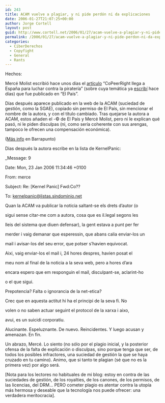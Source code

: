 ```yaml
---
id: 243
title: ACAM vuelve a plagiar, y ni pide perdón ni da explicaciones
date: 2006-01-27T21:07:25+00:00
author: Jorge Cortell
layout: post
guid: http://www.cortell.net/2006/01/27/acam-vuelve-a-plagiar-y-ni-pide-perdon-ni-da-explicaciones/
permalink: /2006/01/27/acam-vuelve-a-plagiar-y-ni-pide-perdon-ni-da-explicaciones/
categories:
  - CiberDerechos
  - Copyfight
  - General
  - Rants
---
```

Hechos:

Mercé Molist escribió hace unos dí­as el [artí­culo](http://www.elpais.es/solotexto/articulo.html?xref=20060119elpcibpor_2&type=Tes) &#8220;CoPeerRight llega a España para luchar contra la piraterí­a&#8221; (sobre cuya temática ya [escribí­](http://www.cortell.net/2006/01/22/heroes-y-villanos/) hace dí­as) que fue publicado en &#8220;El Paí­s&#8221;.

Dí­as después aparece publicado en la web de la ACAM (suciedad de gestión, como la SGAE), copiado sin permiso de El Paí­s, sin mencionar el nombre de la autora, y con el tí­tulo cambiado. Tras quejarse la autora a ACAM, estos añaden el -© de El Paí­s y Mercé Molist, pero ni le explican qué pasó, ni le piden disculpas (ni, como serí­a coherente con sus arengas, tampoco le ofrecen una compensación económica).

([Más info](http://barrapunto.com/ciberderechos/06/01/20/1721226.shtml) en Barrapunto)

Dias después la autora escribe en la lista de KernelPanic:

_Message: 9
  
Date: Mon, 23 Jan 2006 11:34:46 +0100
  
From: merce
  
Subject: Re: [Kernel Panic] Fwd:Co??
  
To: kernelpanic@listas.sindominio.net</p> 

Quan la ACAM va publicar la noticia saltant-se els drets d&#8217;autor (o
  
sigui sense citar-me com a autora, cosa que es il.legal segons les
  
lleis del sistema que diuen defensar), la gent estava a punt per fer
  
merder i vaig demanar que esperessin, que abans calia enviar-los un
  
mail i avisar-los del seu error, que potser s&#8217;havien equivocat.

Aixi, vaig enviar-los el mail i, 24 hores despres, havien posat el
  
meu nom al final de la noticia a la seva web, pero a hores d&#8217;ara
  
encara espero que em responguin el mail, disculpant-se, aclarint-ho
  
o el que sigui.

Prepotencia? Falta o ignorancia de la net-etica?

Crec que en aquesta actitut hi ha el principi de la seva fi. No
  
volen o no saben actuar seguint el protocol de la xarxa i aixo,
  
avui, es un suicidi corporatiu.</em>

Alucinante. Espeluznante. De nuevo. Reincidentes. Y luego acusan y amenazan. En fin.

Un abrazo, Mercé. Lo siento (no sólo por el plagio inicial, y la posterior ofensa de la falta de explicación o disculpas, sino porque tenga que ser, de todos los posibles infractores, una suciedad de gestión la que se haya cruzado en tu camino). Animo, que si tanto te plagian (sé que no es la primera vez) por algo será.

[Nota para los lectores no habituales de mi blog: estoy en contra de las suciedades de gestión, de los royalties, de los canones, de los permisos, de las licencias, del DRM&#8230; PERO cometer plagio es atentar contra la utopí­a más hermosa y deseable que la tecnologí­a nos puede ofrecer: una verdadera meritocracia].